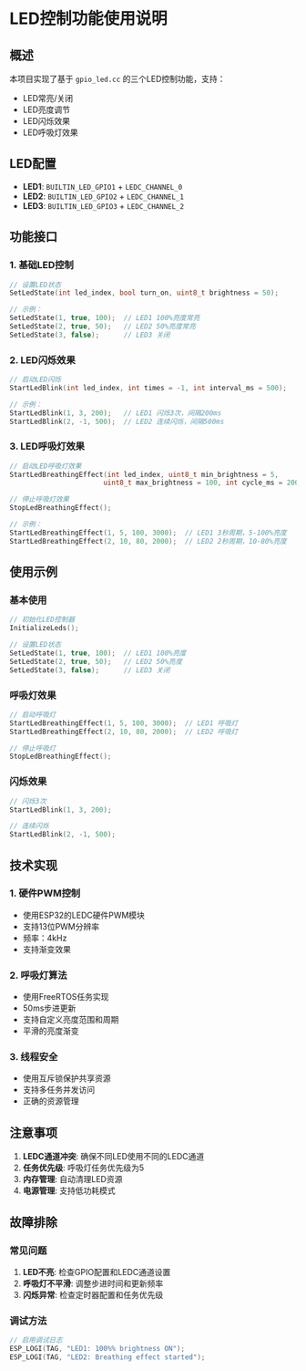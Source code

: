 # LED控制功能使用说明

## 概述
本项目实现了基于 `gpio_led.cc` 的三个LED控制功能，支持：
- LED常亮/关闭
- LED亮度调节
- LED闪烁效果
- LED呼吸灯效果

## LED配置
- **LED1**: `BUILTIN_LED_GPIO1` + `LEDC_CHANNEL_0`
- **LED2**: `BUILTIN_LED_GPIO2` + `LEDC_CHANNEL_1`  
- **LED3**: `BUILTIN_LED_GPIO3` + `LEDC_CHANNEL_2`

## 功能接口

### 1. 基础LED控制
```cpp
// 设置LED状态
SetLedState(int led_index, bool turn_on, uint8_t brightness = 50);

// 示例：
SetLedState(1, true, 100);  // LED1 100%亮度常亮
SetLedState(2, true, 50);   // LED2 50%亮度常亮
SetLedState(3, false);      // LED3 关闭
```

### 2. LED闪烁效果
```cpp
// 启动LED闪烁
StartLedBlink(int led_index, int times = -1, int interval_ms = 500);

// 示例：
StartLedBlink(1, 3, 200);   // LED1 闪烁3次，间隔200ms
StartLedBlink(2, -1, 500);  // LED2 连续闪烁，间隔500ms
```

### 3. LED呼吸灯效果
```cpp
// 启动LED呼吸灯效果
StartLedBreathingEffect(int led_index, uint8_t min_brightness = 5, 
                       uint8_t max_brightness = 100, int cycle_ms = 2000);

// 停止呼吸灯效果
StopLedBreathingEffect();

// 示例：
StartLedBreathingEffect(1, 5, 100, 3000);  // LED1 3秒周期，5-100%亮度
StartLedBreathingEffect(2, 10, 80, 2000);  // LED2 2秒周期，10-80%亮度
```

## 使用示例

### 基本使用
```cpp
// 初始化LED控制器
InitializeLeds();

// 设置LED状态
SetLedState(1, true, 100);  // LED1 100%亮度
SetLedState(2, true, 50);   // LED2 50%亮度
SetLedState(3, false);      // LED3 关闭
```

### 呼吸灯效果
```cpp
// 启动呼吸灯
StartLedBreathingEffect(1, 5, 100, 3000);  // LED1 呼吸灯
StartLedBreathingEffect(2, 10, 80, 2000);  // LED2 呼吸灯

// 停止呼吸灯
StopLedBreathingEffect();
```

### 闪烁效果
```cpp
// 闪烁3次
StartLedBlink(1, 3, 200);

// 连续闪烁
StartLedBlink(2, -1, 500);
```

## 技术实现

### 1. 硬件PWM控制
- 使用ESP32的LEDC硬件PWM模块
- 支持13位PWM分辨率
- 频率：4kHz
- 支持渐变效果

### 2. 呼吸灯算法
- 使用FreeRTOS任务实现
- 50ms步进更新
- 支持自定义亮度范围和周期
- 平滑的亮度渐变

### 3. 线程安全
- 使用互斥锁保护共享资源
- 支持多任务并发访问
- 正确的资源管理

## 注意事项

1. **LEDC通道冲突**: 确保不同LED使用不同的LEDC通道
2. **任务优先级**: 呼吸灯任务优先级为5
3. **内存管理**: 自动清理LED资源
4. **电源管理**: 支持低功耗模式

## 故障排除

### 常见问题
1. **LED不亮**: 检查GPIO配置和LEDC通道设置
2. **呼吸灯不平滑**: 调整步进时间和更新频率
3. **闪烁异常**: 检查定时器配置和任务优先级

### 调试方法
```cpp
// 启用调试日志
ESP_LOGI(TAG, "LED1: 100%% brightness ON");
ESP_LOGI(TAG, "LED2: Breathing effect started");
``` 